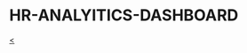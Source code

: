 # HR-ANALYITICS-DASHBOARD

<a href="https://github.com/lovkushbind123/HR-ANALYITICS-DASHBOARD/blob/main/index.html">

<
